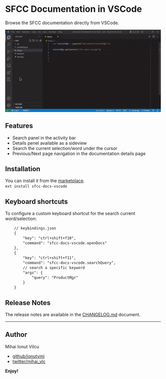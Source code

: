 # SFCC Documentation in VSCode

Browse the SFCC documentation directly from VSCode.

![demo](/screenshots/demo.gif)

## Features

-   Search panel in the activity bar
-   Details penel available as a sideview
-   Search the current selection/word under the cursor
-   Previous/Next page navigation in the documentation details page

## Installation

You can install it from the [marketplace](https://marketplace.visualstudio.com/items?itemName=ionutvmi.sfcc-docs-vscode).  
`ext install sfcc-docs-vscode`

## Keyboard shortcuts

To configure a custom keyboard shortcut for the search current word/selection:

```
    // keybindings.json
    {
        "key": "ctrl+shift+f10",
        "command": "sfcc-docs-vscode.openDocs"
    },
    {
        "key": "ctrl+shift+f11",
        "command": "sfcc-docs-vscode.searchQuery",
        // search a specific keyword
        "args": {
            "query": "ProductMgr"
        }
    }
```

## Release Notes

The release notes are available in the [CHANGELOG.md](./CHANGELOG.md) document.

---

## Author

Mihai Ionut Vilcu

-   [github/ionutvmi](https://github.com/ionutvmi)
-   [twitter/mihai_vlc](http://twitter.com/mihai_vlc)

**Enjoy!**
